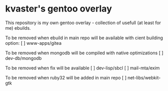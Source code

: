 # kvaster's gentoo overlay

This repository is my own gentoo overlay - collection of usefull (at least for me) ebuilds.

To be removed when ebuild in main repo will be available with cient building option:
[ ] www-apps/gitea

To be removed when mongodb will be compiled with native optimizations
[ ] dev-db/mongodb

To be removed when fix will be available
[ ] dev-lisp/sbcl
[ ] mail-mta/exim

To be removed when ruby32 will be added in main repo
[ ] net-libs/webkit-gtk

